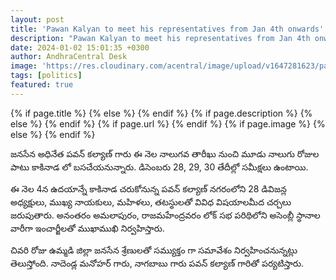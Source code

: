 ```yaml
---
layout: post
title: 'Pawan Kalyan to meet his representatives from Jan 4th onwards'
description: "Pawan Kalyan to meet his representatives from Jan 4th onwards"
date: 2024-01-02 15:01:35 +0300
author: AndhraCentral Desk
image: 'https://res.cloudinary.com/acentral/image/upload/v1647281623/pawank/6ba4c377486395.Y3JvcCwzMjc4LDI1NjQsMjc2Nyww_ttlp2k.jpg'
tags: [politics]
featured: true
---
```


<meta content="{{ site.title }}" property="og:site_name">
{% if page.title %}
  <meta content="{{ page.title }}" property="og:title">
{% else %}
  <meta content="{{ site.title }}" property="og:title">
{% endif %}
{% if page.description %}
  <meta content="{{ page.description }}" property="og:description">
{% else %}
  <meta content="{{ site.description }}" property="og:description">
{% endif %}
{% if page.url %}
  <meta content="{{ site.url }}{{ page.url }}" property="og:url">
{% endif %}
{% if page.image %}
  <meta content="https://res.cloudinary.com/acentral/image/upload/v1647281623/pawank/6ba4c377486395.Y3JvcCwzMjc4LDI1NjQsMjc2Nyww_ttlp2k.jpg" property="og:image">
{% else %}
  <meta content="{{ site.url }}/images/og.png" property="og:image">
{% endif %}

జనసేన అధినేత పవన్ కల్యాణ్ గారు ఈ నెల నాలుగవ తారీఖు నుంచి మూడు నాలుగు రోజుల పాటు కాకినాడ లో బసచేయనున్నారు. డిసెంబరు 28, 29, 30 తేదీల్లో సమీక్షలు ఉంటాయి. 

ఈ నెల 4న ఉదయాన్నే కాకినాడ చరుకోనున్న పవన్ కల్యాణ్ నగరంలోని 28 డివిజన్ల అధ్యక్షులు, ముఖ్య నాయకులు, మహిళలు, తటస్థులతో వివిధ విషయాలమీద చర్చలు జరుపుతారు.  అనంతరం అమలాపురం, రాజమహేంద్రవరం లోక్ సభ పరిథిలోని అసెంబ్లీ స్థానాల వారీగా ఇంచార్జీలతో ముఖాముఖి నిర్వహిస్తారు.

చివరి రోజు ఉమ్మడి జిల్లా జనసేన శ్రేణులతో సమ్యుక్తం గా సమావేశం నిర్వహించనున్నట్లు తెలుస్తోంది. నాదెండ్ల మనోహర్ గారు, నాగబాబు గారు పవన్ కల్యాణ్ గారితో పర్యటిస్తారు.  

